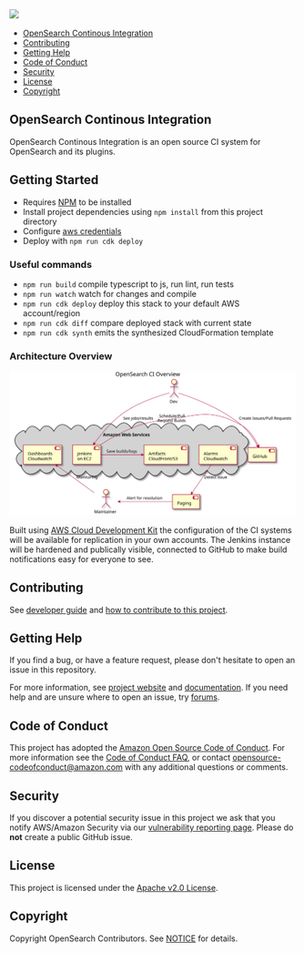 <img src="https://opensearch.org/assets/brand/SVG/Logo/opensearch_logo_default.svg" height="64px"/>

- [OpenSearch Continous Integration](#opensearch-continous-integration)
- [Contributing](#contributing)
- [Getting Help](#getting-help)
- [Code of Conduct](#code-of-conduct)
- [Security](#security)
- [License](#license)
- [Copyright](#copyright)

## OpenSearch Continous Integration

OpenSearch Continous Integration is an open source CI system for OpenSearch and its plugins.

## Getting Started

- Requires [NPM](https://docs.npmjs.com/cli/v7/configuring-npm/install) to be installed
- Install project dependencies using `npm install` from this project directory
- Configure [aws credentials](https://docs.aws.amazon.com/cdk/latest/guide/getting_started.html#getting_started_prerequisites)
- Deploy with `npm run cdk deploy`

### Useful commands

- `npm run build`   compile typescript to js, run lint, run tests
- `npm run watch`   watch for changes and compile
- `npm run cdk deploy`      deploy this stack to your default AWS account/region
- `npm run cdk diff`        compare deployed stack with current state
- `npm run cdk synth`       emits the synthesized CloudFormation template

### Architecture Overview

![Plantuml diagram, see ./diagrams/opensearch-ci-overview.puml for source](./diagrams/opensearch-ci-overview.svg)

Built using [AWS Cloud Development Kit](https://aws.amazon.com/cdk/) the configuration of the CI systems will be available for replication in your own accounts.  The Jenkins instance will be hardened and publically visible, connected to GitHub to make build notifications easy for everyone to see.

## Contributing

See [developer guide](DEVELOPER_GUIDE.md) and [how to contribute to this project](CONTRIBUTING.md). 

## Getting Help

If you find a bug, or have a feature request, please don't hesitate to open an issue in this repository.

For more information, see [project website](https://opensearch.org/) and [documentation](https://docs-beta.opensearch.org/). If you need help and are unsure where to open an issue, try [forums](https://discuss.opendistrocommunity.dev/).

## Code of Conduct

This project has adopted the [Amazon Open Source Code of Conduct](CODE_OF_CONDUCT.md). For more information see the [Code of Conduct FAQ](https://aws.github.io/code-of-conduct-faq), or contact [opensource-codeofconduct@amazon.com](mailto:opensource-codeofconduct@amazon.com) with any additional questions or comments.

## Security

If you discover a potential security issue in this project we ask that you notify AWS/Amazon Security via our [vulnerability reporting page](http://aws.amazon.com/security/vulnerability-reporting/). Please do **not** create a public GitHub issue.

## License

This project is licensed under the [Apache v2.0 License](LICENSE.txt).

## Copyright

Copyright OpenSearch Contributors. See [NOTICE](NOTICE.txt) for details.

